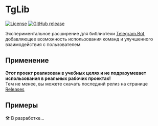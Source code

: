 # TgLib

[![License](https://img.shields.io/github/license/d1gitalfox/tglib)](https://github.com/D1gitalFox/TgLib/blob/master/LICENSE.txt)
[![GitHub release](https://img.shields.io/github/v/release/d1gitalfox/tglib)](https://github.com/D1gitalFox/TgLib/releases)

Экспериментальное расширение для библиотеки [Telegram.Bot](https://github.com/TelegramBots/Telegram.Bot), добавляющее возможность использования команд и улучшенного взаимодействия с пользователем

## Применение

**Этот проект реализован в учебных целях и не подразумевает использования в реальных рабочих проектах!**  
Тем не менее, вы можете скачать последний релиз на странице [Releases](https://github.com/D1gitalFox/TgLib/releases)

## Примеры

🛠️ В разработке...

